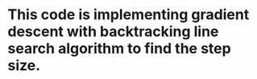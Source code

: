 # This code is implementing gradient descent with backtracking line search algorithm to find the step size.
